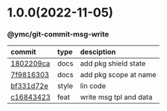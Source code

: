 <a name="1.0.0"></a>
# 1.0.0(2022-11-05)
### @ymc/git-commit-msg-write
commit|type|desciption
:----|:----|:----
[1802209ca](https://github.com/ymc-github/js-idea/commit/41802209cacf0e3a618a03a58370849da7ed928f)|docs|add pkg shield state
[7f9816303](https://github.com/ymc-github/js-idea/commit/17f9816303affed7df6cf9d56cf31f4ee2c7cbd5)|docs|add pkg scope at name
[bf331d72e](https://github.com/ymc-github/js-idea/commit/bbf331d72ede64eeea81e02e5dcee0219710a06b)|style|lin code
[c16843423](https://github.com/ymc-github/js-idea/commit/fc168434233eb6363347a2a78aacc444c13d6839)|feat|write msg tpl and data